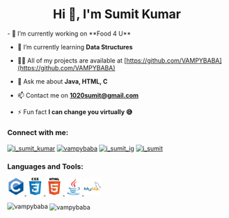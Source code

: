 <h1 align="center">Hi 👋, I'm Sumit Kumar</h1>
- 🔭 I’m currently working on **Food 4 U**

- 🌱 I’m currently learning **Data Structures**

- 👨‍💻 All of my projects are available at [https://github.com/VAMPYBABA](https://github.com/VAMPYBABA)

- 💬 Ask me about **Java, HTML, C**

- 📫 Contact me on **1020sumit@gmail.com**

- ⚡ Fun fact **I can change you virtually 😅**

<h3 align="left">Connect with me:</h3>
<p align="left">
<a href="https://twitter.com/i_sumit_kumar" target="blank"><img align="center" src="https://raw.githubusercontent.com/rahuldkjain/github-profile-readme-generator/master/src/images/icons/Social/twitter.svg" alt="i_sumit_kumar" height="30" width="40" /></a>
<a href="https://linkedin.com/in/vampybaba" target="blank"><img align="center" src="https://raw.githubusercontent.com/rahuldkjain/github-profile-readme-generator/master/src/images/icons/Social/linked-in-alt.svg" alt="vampybaba" height="30" width="40" /></a>
<a href="https://instagram.com/i_sumit_ig" target="blank"><img align="center" src="https://raw.githubusercontent.com/rahuldkjain/github-profile-readme-generator/master/src/images/icons/Social/instagram.svg" alt="i_sumit_ig" height="30" width="40" /></a>
<a href="https://www.hackerrank.com/i_sumit" target="blank"><img align="center" src="https://raw.githubusercontent.com/rahuldkjain/github-profile-readme-generator/master/src/images/icons/Social/hackerrank.svg" alt="i_sumit" height="30" width="40" /></a>
</p>

<h3 align="left">Languages and Tools:</h3>
<p align="left"> <a href="https://www.cprogramming.com/" target="_blank" rel="noreferrer"> <img src="https://raw.githubusercontent.com/devicons/devicon/master/icons/c/c-original.svg" alt="c" width="40" height="40"/> </a> <a href="https://www.w3schools.com/css/" target="_blank" rel="noreferrer"> <img src="https://raw.githubusercontent.com/devicons/devicon/master/icons/css3/css3-original-wordmark.svg" alt="css3" width="40" height="40"/> </a> <a href="https://www.w3.org/html/" target="_blank" rel="noreferrer"> <img src="https://raw.githubusercontent.com/devicons/devicon/master/icons/html5/html5-original-wordmark.svg" alt="html5" width="40" height="40"/> </a> <a href="https://www.java.com" target="_blank" rel="noreferrer"> <img src="https://raw.githubusercontent.com/devicons/devicon/master/icons/java/java-original.svg" alt="java" width="40" height="40"/> </a> <a href="https://www.mysql.com/" target="_blank" rel="noreferrer"> <img src="https://raw.githubusercontent.com/devicons/devicon/master/icons/mysql/mysql-original-wordmark.svg" alt="mysql" width="40" height="40"/> </a> </p>

<p><img align="left" src="https://github-readme-stats.vercel.app/api/top-langs?username=vampybaba&show_icons=true&theme=cobalt&locale=en&layout=compact" alt="vampybaba" /></p>

<p>&nbsp;<img align="center" src="https://github-readme-stats.vercel.app/api?username=vampybaba&show_icons=true&theme=cobalt&locale=en" alt="vampybaba" /></p>
